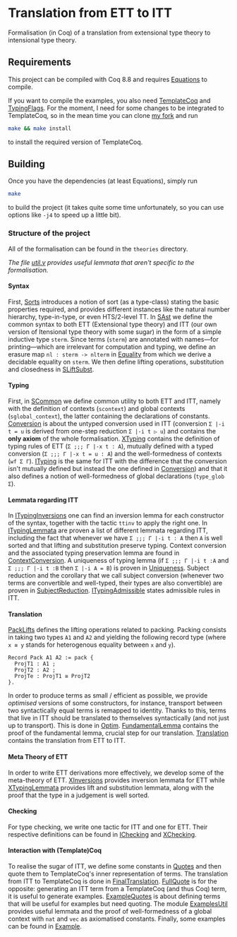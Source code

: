 # Translation from ETT to ITT

Formalisation (in Coq) of a translation from extensional type theory
to intensional type theory.

## Requirements

This project can be compiled with Coq 8.8 and requires
[Equations](http://mattam82.github.io/Coq-Equations/) to compile.

If you want to compile the examples, you also need 
[TemplateCoq](https://github.com/Template-Coq/template-coq)
and
[TypingFlags](https://github.com/SimonBoulier/TypingFlags).
For the moment, I need for some changes to be integrated to TemplateCoq, so in
the mean time you can clone
[my fork](https://github.com/TheoWinterhalter/template-coq/tree/univ-fix)
and run
```bash
make && make install
```
to install the required version of TemplateCoq.

## Building

Once you have the dependencies (at least Equations), simply run
```bash
make
```
to build the project (it takes quite some time unfortunately, so you
can use options like `-j4` to speed up a little bit).


### Structure of the project

All of the formalisation can be found in the `theories` directory.

*The file [util.v](https://github.com/TheoWinterhalter/ett-to-itt/blob/master/theories/util.v)
provides useful lemmata that aren't specific to the formalisation.*

#### Syntax

First, [Sorts](https://github.com/TheoWinterhalter/ett-to-itt/blob/master/theories/Sorts.v) introduces a
notion of sort (as a type-class) stating the basic properties required, and provides different instances
like the natural number hierarchy, type-in-type, or even HTS/2-level TT.
In [SAst](https://github.com/TheoWinterhalter/ett-to-itt/blob/master/theories/SAst.v)
we define the common syntax to both ETT (Extensional type theory) and ITT (our own version of Itensional
type theory with some sugar) in the form of a simple inductive type `sterm`.
Since terms (`sterm`) are annotated with names—for printing—which are
irrelevant for computation and typing, we define an erasure map `nl : sterm -> nlterm`
in [Equality](https://github.com/TheoWinterhalter/ett-to-itt/blob/master/theories/Equality.v)
from which we derive a decidable equality on `sterm`.
We then define lifting operations, substitution and closedness in
[SLiftSubst](https://github.com/TheoWinterhalter/ett-to-itt/blob/master/theories/SLiftSubst.v).

#### Typing

First, in [SCommon](https://github.com/TheoWinterhalter/ett-to-itt/blob/master/theories/SCommon.v)
we define common utility to both ETT and ITT, namely with the definition of contexts (`scontext`) and global
contexts (`sglobal_context`), the latter containing the declarations of constants.
[Conversion](https://github.com/TheoWinterhalter/ett-to-itt/blob/master/theories/Conversion.v)
is about the untyped conversion used in ITT (conversion `Σ |-i t = u` is derived from one-step reduction
`Σ |-i t ▷ u`) and contains the **only axiom** of the whole formalisation.
[XTyping](https://github.com/TheoWinterhalter/ett-to-itt/blob/master/theories/XTyping.v)
contains the definition of typing rules of ETT (`Σ ;;; Γ |-x t : A`), mutually defined with a typed
conversion (`Σ ;;; Γ |-x t = u : A`) and the well-formedness of contexts (`wf Σ Γ`).
[ITyping](https://github.com/TheoWinterhalter/ett-to-itt/blob/master/theories/ITyping.v)
is the same for ITT with the difference that the conversion isn't mutually defined but instead the
one defined in [Conversion](https://github.com/TheoWinterhalter/ett-to-itt/blob/master/theories/Conversion.v))
and that it also defines a notion of well-formedness of global declarations (`type_glob Σ`).

#### Lemmata regarding ITT

In [ITypingInversions](https://github.com/TheoWinterhalter/ett-to-itt/blob/master/theories/ITypingInversions.v)
one can find an inversion lemma for each constructor of the syntax, together with the tactic `ttinv`
to apply the right one.
In [ITypingLemmata](https://github.com/TheoWinterhalter/ett-to-itt/blob/master/theories/ITypingLemmata.v)
are proven a list of different lemmata regarding ITT, including the fact that whenever we have
`Σ ;;; Γ |-i t : A` then `A` is well sorted and that lifting and substitution preserve typing.
Context conversion and the associated typing preservation lemma are found in
[ContextConversion](https://github.com/TheoWinterhalter/ett-to-itt/blob/master/theories/ContextConversion.v).
A uniqueness of typing lemma (if `Σ ;;; Γ |-i t :A` and `Σ ;;; Γ |-i t :B` then `Σ |-i A = B`) is proven in
[Uniqueness](https://github.com/TheoWinterhalter/ett-to-itt/blob/master/theories/Uniqueness.v).
Subject reduction and the corollary that we call subject conversion (whenever two terms are convertible
and well-typed, their types are also convertible) are proven in
[SubjectReduction](https://github.com/TheoWinterhalter/ett-to-itt/blob/master/theories/SubjectReduction.v).
[ITypingAdmissible](https://github.com/TheoWinterhalter/ett-to-itt/blob/master/theories/ITypingAdmissible.v)
states admissible rules in ITT.

#### Translation

[PackLifts](https://github.com/TheoWinterhalter/ett-to-itt/blob/master/theories/PackLifts.v)
defines the lifting operations related to packing. Packing consists in taking two types `A1` and `A2`
and yielding the following record type (where `x ≅ y` stands for heterogenous equality between `x` and `y`).
```coq
Record Pack A1 A2 := pack {
  ProjT1 : A1 ;
  ProjT2 : A2 ;
  ProjTe : ProjT1 ≅ ProjT2
}.
```
In order to produce terms as small / efficient as possible, we provide
*optimised* versions of some constructors, for instance, transport
between two syntactically equal terms is remapped to
identity. Thanks to this, terms that live in ITT should be
translated to themselves syntactically (and not just up to transport).
This is done in
[Optim](https://github.com/TheoWinterhalter/ett-to-itt/blob/master/theories/Optim.v).
[FundamentalLemma](https://github.com/TheoWinterhalter/ett-to-itt/blob/master/theories/FundamentalLemma.v)
contains the proof of the fundamental lemma, crucial step for our translation.
[Translation](https://github.com/TheoWinterhalter/ett-to-itt/blob/master/theories/Translation.v)
contains the translation from ETT to ITT.

#### Meta Theory of ETT

In order to write ETT derivations more effectively, we develop some of the meta-theory of ETT.
[XInversions](https://github.com/TheoWinterhalter/ett-to-itt/blob/master/theories/XInversions.v) provides
inversion lemmata for ETT while
[XTypingLemmata](https://github.com/TheoWinterhalter/ett-to-itt/blob/master/theories/XTypingLemmata.v) provides
lift and substitution lemmata, along with the proof that the type in a judgement is well sorted.

#### Checking

For type checking, we write one tactic for ITT and one for ETT.
Their respective definitions can be found in
[IChecking](https://github.com/TheoWinterhalter/ett-to-itt/blob/master/theories/IChecking.v) and
[XChecking](https://github.com/TheoWinterhalter/ett-to-itt/blob/master/theories/XChecking.v).

#### Interaction with (Template)Coq

To realise the sugar of ITT, we define some constants in
[Quotes](https://github.com/TheoWinterhalter/ett-to-itt/blob/master/theories/Quotes.v)
and then quote them to TemplateCoq's inner representation of terms.
The translation from ITT to TemplateCoq is done in
[FinalTranslation](https://github.com/TheoWinterhalter/ett-to-itt/blob/master/theories/FinalTranslation.v).
[FullQuote](https://github.com/TheoWinterhalter/ett-to-itt/blob/master/theories/FullQuoten.v)
is for the opposite: generating an ITT term from a TemplateCoq (and
thus Coq) term, it is useful to generate examples.
[ExampleQuotes](https://github.com/TheoWinterhalter/ett-to-itt/blob/master/theories/ExampleQuotes.v)
is about defining terms that will be useful for examples but need quoting.
The module [ExamplesUtil](https://github.com/TheoWinterhalter/ett-to-itt/blob/master/theories/ExamplesUtil.v)
provides useful lemmata and the proof of well-formedness of a global
context with `nat` and `vec` as axiomatised constants.
Finally, some examples can be found in
[Example](https://github.com/TheoWinterhalter/ett-to-itt/blob/master/theories/Example.v).

